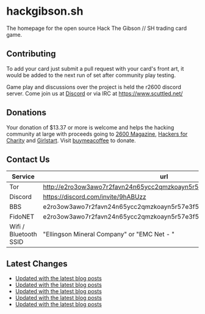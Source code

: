 # hackgibson.sh
The homepage for the open source Hack The Gibson // SH trading card game.


## Contributing

To add your card just submit a pull request with your card's front art, it would be added to the next run of set after community play testing.

Game play and discussions over the project is held the r2600 discord server. Come join us at [Discord](https://discord.com/invite/9hABUzz) or via IRC at https://www.scuttled.net/


## Donations

Your donation of $13.37 or more is welcome and helps the hacking community at large with proceeds going to [2600 Magazine](https://2600.com/), [Hackers for Charity](https://hackersforcharity.org) and [Girlstart](https://girlstart.org).  Visit [buymeacoffee](https://www.buymeacoffee.com/hackgibson.sh) to donate.


## Contact Us

Service | url
-|-
Tor | http://e2ro3ow3awo7r2favn24n65ycc2qmzkoayn5r57e3f56nvjwdcgg32ad.onion
Discord | https://discord.com/invite/9hABUzz
BBS | e2ro3ow3awo7r2favn24n65ycc2qmzkoayn5r57e3f56nvjwdcgg32ad.onion:23
FidoNET | e2ro3ow3awo7r2favn24n65ycc2qmzkoayn5r57e3f56nvjwdcgg32ad.onion:24554
Wifi / Bluetooth SSID | "Ellingson Mineral Company" or "EMC Net - <fidonet address>"

## Latest Changes
<!-- BLOG-POST-LIST:START -->
- [Updated with the latest blog posts](https://github.com/DFW2600/hackgibson.sh/commit/aa7fbfbb6c8cfd1537598951705919bead8886d0)
- [Updated with the latest blog posts](https://github.com/DFW2600/hackgibson.sh/commit/e0a15d92567cf7cc603099fcdfe42f918083ec61)
- [Updated with the latest blog posts](https://github.com/DFW2600/hackgibson.sh/commit/bf45218a64c24412d26b06bed4361a4924bb9695)
- [Updated with the latest blog posts](https://github.com/DFW2600/hackgibson.sh/commit/4355a2cce7b647a646d1fea4c089bc34db0e731c)
- [Updated with the latest blog posts](https://github.com/DFW2600/hackgibson.sh/commit/6007e5907ca252e2d3fcf5e5f67bc41419f8e3da)
<!-- BLOG-POST-LIST:END -->
